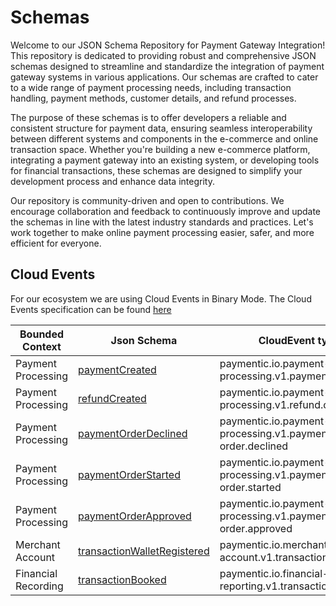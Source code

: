 # Schemas

Welcome to our JSON Schema Repository for Payment Gateway Integration! This repository is dedicated to providing robust and comprehensive JSON schemas designed to streamline and standardize the integration of payment gateway systems in various applications. Our schemas are crafted to cater to a wide range of payment processing needs, including transaction handling, payment methods, customer details, and refund processes.

The purpose of these schemas is to offer developers a reliable and consistent structure for payment data, ensuring seamless interoperability between different systems and components in the e-commerce and online transaction space. Whether you're building a new e-commerce platform, integrating a payment gateway into an existing system, or developing tools for financial transactions, these schemas are designed to simplify your development process and enhance data integrity.

Our repository is community-driven and open to contributions. We encourage collaboration and feedback to continuously improve and update the schemas in line with the latest industry standards and practices. Let's work together to make online payment processing easier, safer, and more efficient for everyone.

## Cloud Events

For our ecosystem we are using Cloud Events in Binary Mode. The Cloud Events specification can be found [here](https://github.com/cloudevents/spec/blob/main/cloudevents/spec.md)

| Bounded Context     | Json Schema                                                                                                       | CloudEvent type                                           | Sample                                                                                                            |
|---------------------|-------------------------------------------------------------------------------------------------------------------|-----------------------------------------------------------|-------------------------------------------------------------------------------------------------------------------|
| Payment Processing  | [paymentCreated](payment-processing/payments-gateway.v1.payment-created.json)                                     | paymentic.io.payment-processing.v1.payment.created        | [Payment Created](cloud-events-samples/payment-processing/payments-gateway.v1.payment-created.json)               |
| Payment Processing  | [refundCreated](payment-processing/payments-gateway.v1.refund-created.json)                                       | paymentic.io.payment-processing.v1.refund.created         | [Refund Created](cloud-events-samples/payment-processing/payments-gateway.v1.refund-created.json)                 |
| Payment Processing  | [paymentOrderDeclined](payment-processing/payments-gateway.v1.payment-order-declined.json)                        | paymentic.io.payment-processing.v1.payment-order.declined | ---------                                                                                                         |
| Payment Processing  | [paymentOrderStarted](payment-processing/payments-gateway.v1.payment-order-started.json)                          | paymentic.io.payment-processing.v1.payment-order.started  | [Payment Order Started](cloud-events-samples/payment-processing/payments-gateway.v1.payment-order-started.json)   |
| Payment Processing  | [paymentOrderApproved](payment-processing/payments-gateway.v1.payment-order-approved.json)                        | paymentic.io.payment-processing.v1.payment-order.approved | [Payment Order Approved](cloud-events-samples/payment-processing/payments-gateway.v1.payment-order-approved.json) |
| Merchant Account    | [transactionWalletRegistered](merchant-account-management/payments-gateway.v1.transaction-wallet-registered.json) | paymentic.io.merchant-account.v1.transaction.registered   | ---------                                                                                                         |
| Financial Recording | [transactionBooked](financial-recording-reporting/payments-gateway.v1.transaction-booked.json)                    | paymentic.io.financial-reporting.v1.transaction.booked    | ---------                                                                                                         |

